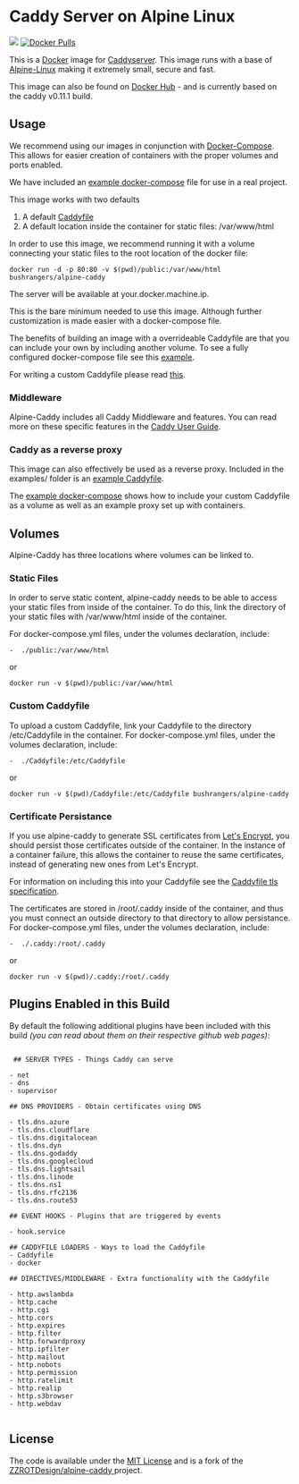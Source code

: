 # Caddy Server on Alpine Linux

[![](https://badge.imagelayers.io/bushrangers/alpine-caddy:latest.svg)](https://imagelayers.io/?images=bushrangers/alpine-caddy:latest 'Get your own badge on imagelayers.io') [![Docker Pulls](https://img.shields.io/docker/pulls/bushrangers/alpine-caddy.svg?maxAge=2592000)](https://hub.docker.com/r/bushrangers/alpine-caddy/)

This is a [Docker](https://www.docker.com/) image for [Caddyserver](https://caddyserver.com/). This image runs with a base of [Alpine-Linux](http://www.alpinelinux.org/) making it extremely small, secure and fast.

This image can also be found on [Docker Hub](https://hub.docker.com/r/bushrangers/alpine-caddy/) - and is currently based on the caddy v0.11.1 build.

## Usage
We recommend using our images in conjunction with [Docker-Compose](https://docs.docker.com/compose/). This allows for easier creation of containers with the proper volumes and ports enabled.

We have included an [example docker-compose](https://github.com/ned-kelly/alpine-caddy/tree/master/examples/docker-compose.example.yml) file for use in a real project.

This image works with two defaults

1. A default [Caddyfile](https://github.com/ned-kelly/alpine-caddy/tree/master/Caddyfile)
2. A default location inside the container for static files: /var/www/html

In order to use this image, we recommend running it with a volume connecting your static files to the root location of the docker file:

    docker run -d -p 80:80 -v $(pwd)/public:/var/www/html bushrangers/alpine-caddy

The server will be available at your.docker.machine.ip.

This is the bare minimum needed to use this image. Although further customization is made easier with a docker-compose file.

The benefits of building an image with a overrideable Caddyfile are that you can   include your own by including another volume. To see a fully configured docker-compose file see this [example](https://github.com/ned-kelly/alpine-caddy/tree/master/examples/docker-compose.example.yml).

For writing a custom Caddyfile please read [this](https://caddyserver.com/docs/caddyfile).

### Middleware

Alpine-Caddy includes all Caddy Middleware and features. You can read more on these specific features in the [Caddy User Guide](https://caddyserver.com/docs).

### Caddy as a reverse proxy

This image can also effectively be used as a reverse proxy. Included in the examples/ folder is an [example Caddyfile](https://github.com/ned-kelly/alpine-caddy/tree/master/examples/Caddyfile.proxy.example).

The [example docker-compose](https://github.com/ned-kelly/alpine-caddy/tree/master/examples/docker-compose.proxy-example.yml) shows how to include your custom Caddyfile as a volume as well as an example proxy set up with containers.

## Volumes

Alpine-Caddy has three locations where volumes can be linked to.

### Static Files

In order to serve static content, alpine-caddy needs to be able to access your static files from inside of the container. To do this, link the directory of your static files with /var/www/html inside of the container.

For docker-compose.yml files, under the volumes declaration, include:

    -  ./public:/var/www/html

or

    docker run -v $(pwd)/public:/var/www/html

### Custom Caddyfile

To upload a custom Caddyfile, link your Caddyfile to the directory /etc/Caddyfile in the container.
For docker-compose.yml files, under the volumes declaration, include:

    -  ./Caddyfile:/etc/Caddyfile

or

    docker run -v $(pwd)/Caddyfile:/etc/Caddyfile bushrangers/alpine-caddy

### Certificate Persistance

If you use alpine-caddy to generate SSL certificates from [Let's Encrypt](https://letsencrypt.org/), you should persist those certificates outside of the container. In the instance of a container failure, this allows the container to reuse the same certificates, instead of generating new ones from Let's Encrypt.

For information on including this into your Caddyfile see the [Caddyfile tls specification](https://caddyserver.com/docs/tls).

The certificates are stored in /root/.caddy inside of the container, and thus you must connect an outside directory to that directory to allow persistance. For docker-compose.yml files, under the volumes declaration, include:

    -  ./.caddy:/root/.caddy

or

    docker run -v $(pwd)/.caddy:/root/.caddy

## Plugins Enabled in this Build

By default the following additional plugins have been included with this build _(you can read about them on their respective github web pages)_:

```
 
 ## SERVER TYPES - Things Caddy can serve

- net
- dns
- supervisor

## DNS PROVIDERS - Obtain certificates using DNS

- tls.dns.azure
- tls.dns.cloudflare
- tls.dns.digitalocean
- tls.dns.dyn
- tls.dns.godaddy
- tls.dns.googlecloud
- tls.dns.lightsail
- tls.dns.linode
- tls.dns.ns1
- tls.dns.rfc2136
- tls.dns.route53

## EVENT HOOKS - Plugins that are triggered by events

- hook.service

## CADDYFILE LOADERS - Ways to load the Caddyfile
- Caddyfile
- docker

## DIRECTIVES/MIDDLEWARE - Extra functionality with the Caddyfile

- http.awslambda
- http.cache
- http.cgi
- http.cors
- http.expires
- http.filter
- http.forwardproxy
- http.ipfilter
- http.mailout
- http.nobots
- http.permission
- http.ratelimit
- http.realip
- http.s3browser
- http.webdav
 
```

## License

The code is available under the [MIT License](https://github.com/ned-kelly/alpine-caddy/tree/master/LICENSE) and is a fork of the [ZZROTDesign/alpine-caddy ](https://github.com/ZZROTDesign/alpine-caddy) project.
